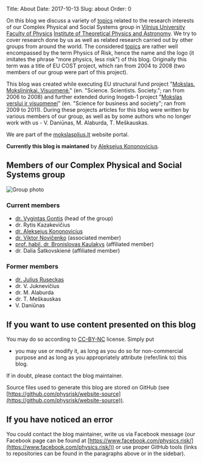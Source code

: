 Title: About
Date: 2017-10-13
Slug: about
Order: 0

On this blog we discuss a variety of [topics]({filename}/pages/topics.md) related to the research
interests of our Complex Physical and Social Systems group in [Vilnius University](https://www.vu.lt/)
[Faculty of Physics](https://www.ff.vu.lt/)
[Institute of Theoretical Physics and Astronomy](https://www.ff.vu.lt/tfai). We try
to cover research done by us as well as related research carried out by other
groups from around the world. The considered
[topics]({filename}/pages/topics.md) are
rather well encompassed by the term Physics of Risk, hence the name and the
logo (it imitates the phrase "more physics, less risk") of this blog.
Originally this term was a title of EU COST project,
which ran from 2004 to 2008 (two members of our group were part of this
project).

This blog was created while executing EU structural fund project "[Mokslas.
Mokslininkai.
Visuomenė.](https://www.ff.vu.lt/?option=com_content&view=article&layout=edit&id=930)"
(en. "Science. Scientists. Society."; ran from 2006 to 2008) and further
extended during Inogeb-1 project "[Mokslas verslui ir
visuomenei](https://www.ff.vu.lt/?option=com_content&view=article&layout=edit&id=1016)"
(en.  "Science for business and society"; ran from 2009 to 2011).  During
these projects articles for this blog were written by various members of our
group, as well as by some authors who no longer work with us - V. Daniūnas,
M. Alaburda, T. Meškauskas.

We are part of the [mokslasplius.lt](https://mokslasplius.lt) website
portal.

**Currently this blog is maintaned** by
[Aleksejus Kononovicius](https://kononovicius.lt).

## Members of our Complex Physical and Social Systems group

![Group photo]({static}/uploads/special/group-photo.jpg "The four main group
members together with our colleague Julius Ruseckas (December, 2023). Left
to right: prof. B.  Kaulakys, dr. R. Kazakevičius, dr. J. Ruseckas, dr. V.
Gontis, dr. A.  Kononovicius.")

### Current members

* [dr. Vygintas Gontis](https://gontis.eu) (head of the group)
* dr. Rytis Kazakevičius
* [dr. Aleksejus Kononovicius](https://kononovicius.lt)
* [dr. Viktor Novičenko](http://www.itpa.lt/%7Enovicenko/) (associated member)
* [prof. habil. dr. Bronislovas Kaulakys](http://www.itpa.lt/kaulakys/) (affiliated member)
* dr. Dalia Šatkovskienė (affiliated member)

### Former members

* [dr. Julius Ruseckas](https://juliusruseckas.github.io/)
* dr. V. Juknevičius
* dr. M. Alaburda
* dr. T. Meškauskas
* V. Daniūnas

## If you want to use content presented on this blog

You may do so according to
[CC-BY-NC](https://creativecommons.org/licenses/by-nc/4.0/) license. Simply put
- you may use or modify it, as long as you do so for non-commercial purpose and
as long as you appropriately attribute (refer/link to) this blog.

If in doubt, please contact the blog maintainer.

Source files used to generate this blog are stored on
GitHub (see
[https://github.com/physrisk/website-source](https://github.com/physrisk/website-source)).

## If you have noticed an error

You could contact the blog maintainer, write us via Facebook message
(our Facebook page can be found at
[https://www.facebook.com/physics.risk/](https://www.facebook.com/physics.risk/))
or use proper GitHub tools (links to repositories can be found in the
paragraphs above or in the sidebar).
